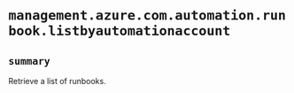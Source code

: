 # `management.azure.com.automation.runbook.listbyautomationaccount`

## `summary`
Retrieve a list of runbooks.


